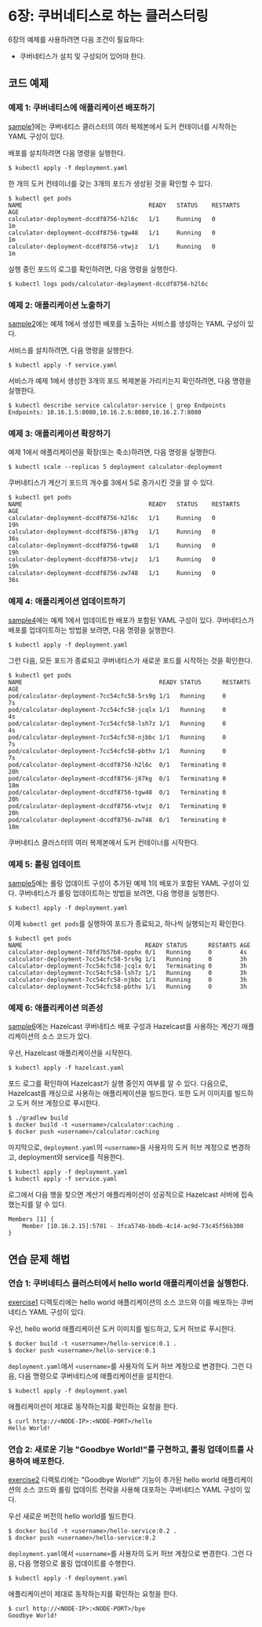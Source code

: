 # 6장: 쿠버네티스로 하는 클러스터링

6장의 예제를 사용하려면 다음 조건이 필요하다:
* 쿠버네티스가 설치 및 구성되어 있어야 한다.

## 코드 예제

### 예제 1: 쿠버네티스에 애플리케이션 배포하기

[sample1](sample1)에는 쿠버네티스 클러스터의 여러 복제본에서 도커 컨테이너를 시작하는 YAML 구성이 있다.

배포를 설치하려면 다음 명령을 실행한다.

    $ kubectl apply -f deployment.yaml

한 개의 도커 컨테이너를 갖는 3개의 포드가 생성된 것을 확인할 수 있다.

    $ kubectl get pods
    NAME                                    READY   STATUS    RESTARTS   AGE
    calculator-deployment-dccdf8756-h2l6c   1/1     Running   0          1m
    calculator-deployment-dccdf8756-tgw48   1/1     Running   0          1m
    calculator-deployment-dccdf8756-vtwjz   1/1     Running   0          1m

실행 중인 포드의 로그를 확인하려면, 다음 명령을 실행한다.

    $ kubectl logs pods/calculator-deployment-dccdf8756-h2l6c

### 예제 2: 애플리케이션 노출하기

[sample2](sample2)에는 예제 1에서 생성한 배포를 노출하는 서비스를 생성하는 YAML 구성이 있다.

서비스를 설치하려면, 다음 명령을 실행한다.

    $ kubectl apply -f service.yaml

서비스가 예제 1에서 생성한 3개의 포드 복제본을 가리키는지 확인하려면, 다음 명령을 실행한다.

    $ kubectl describe service calculator-service | grep Endpoints
    Endpoints: 10.16.1.5:8080,10.16.2.6:8080,10.16.2.7:8080

### 예제 3: 애플리케이션 확장하기

예제 1에서 애플리케이션을 확장(또는 축소)하려면, 다음 명령을 실행한다.

    $ kubectl scale --replicas 5 deployment calculator-deployment

쿠버네티스가 계산기 포드의 개수를 3에서 5로 증가시킨 것을 알 수 있다.

    $ kubectl get pods
    NAME                                    READY   STATUS    RESTARTS   AGE
    calculator-deployment-dccdf8756-h2l6c   1/1     Running   0          19h
    calculator-deployment-dccdf8756-j87kg   1/1     Running   0          36s
    calculator-deployment-dccdf8756-tgw48   1/1     Running   0          19h
    calculator-deployment-dccdf8756-vtwjz   1/1     Running   0          19h
    calculator-deployment-dccdf8756-zw748   1/1     Running   0          36s

### 예제 4: 애플리케이션 업데이트하기

[sample4](sample4)에는 예제 1에서 업데이트한 배포가 포함된 YAML 구성이 있다. 쿠버네티스가 배포를 업데이트하는 방법을 보려면, 다음 명령을 실행한다.

    $ kubectl apply -f deployment.yaml

그런 다음, 모든 포드가 종료되고 쿠버네티스가 새로운 포드를 시작하는 것을 확인한다.

    $ kubectl get pods
    NAME                                       READY STATUS      RESTARTS AGE
    pod/calculator-deployment-7cc54cfc58-5rs9g 1/1   Running     0        7s
    pod/calculator-deployment-7cc54cfc58-jcqlx 1/1   Running     0        4s
    pod/calculator-deployment-7cc54cfc58-lsh7z 1/1   Running     0        4s
    pod/calculator-deployment-7cc54cfc58-njbbc 1/1   Running     0        7s
    pod/calculator-deployment-7cc54cfc58-pbthv 1/1   Running     0        7s
    pod/calculator-deployment-dccdf8756-h2l6c  0/1   Terminating 0        20h
    pod/calculator-deployment-dccdf8756-j87kg  0/1   Terminating 0        18m
    pod/calculator-deployment-dccdf8756-tgw48  0/1   Terminating 0        20h
    pod/calculator-deployment-dccdf8756-vtwjz  0/1   Terminating 0        20h
    pod/calculator-deployment-dccdf8756-zw748  0/1   Terminating 0        18m

쿠버네티스 클러스터의 여러 복제본에서 도커 컨테이너를 시작한다.

### 예제 5: 롤링 업데이트

[sample5](sample5)에는 롤링 업데이트 구성이 추가된 예제 1의 배포가 포함된 YAML 구성이 있다. 쿠버네티스가 롤링 업데이트하는 방법을 보려면, 다음 명령을 실행한다.

    $ kubectl apply -f deployment.yaml

이제 `kubectl get pods`를 실행하여 포드가 종료되고, 하나씩 실행되는지 확인한다.

    $ kubectl get pods
    NAME                                   READY STATUS      RESTARTS AGE
    calculator-deployment-78fd7b57b8-npphx 0/1   Running     0        4s
    calculator-deployment-7cc54cfc58-5rs9g 1/1   Running     0        3h
    calculator-deployment-7cc54cfc58-jcqlx 0/1   Terminating 0        3h
    calculator-deployment-7cc54cfc58-lsh7z 1/1   Running     0        3h
    calculator-deployment-7cc54cfc58-njbbc 1/1   Running     0        3h
    calculator-deployment-7cc54cfc58-pbthv 1/1   Running     0        3h

### 예제 6: 애플리케이션 의존성

[sample6](sample6)에는 Hazelcast 쿠버네티스 배포 구성과 Hazelcast를 사용하는 계산기 애플리케이션의 소스 코드가 있다.

우선, Hazelcast 애플리케이션을 시작한다.

    $ kubectl apply -f hazelcast.yaml

포드 로그를 확인하여 Hazelcast가 실행 중인지 여부를 알 수 있다. 다음으로, Hazelcast를 캐싱으로 사용하는 애플리케이션을 빌드한다. 또한 도커 이미지를 빌드하고 도커 허브 계정으로 푸시한다.

    $ ./gradlew build
    $ docker build -t <username>/calculator:caching .
    $ docker push <username>/calculator:caching

마지막으로, `deployment.yaml`의 `<username>`을 사용자의 도커 허브 계정으로 변경하고, deployment와 service를 적용한다.

    $ kubectl apply -f deployment.yaml
    $ kubectl apply -f service.yaml

로그에서 다음 행을 찾으면 계산기 애플리케이션이 성공적으로 Hazelcast 서버에 접속했는지를 알 수 있다.

    Members [1] {
        Member [10.16.2.15]:5701 - 3fca574b-bbdb-4c14-ac9d-73c45f56b300
    } 


## 연습 문제 해법

### 연습 1: 쿠버네티스 클러스터에서 hello world 애플리케이션을 실행한다.

[exercise1](exercise1) 디렉토리에는 hello world 애플리케이션의 소스 코드와 이를 배포하는 쿠버네티스 YAML 구성이 있다.

우선, hello world 애플리케이션 도커 이미지를 빌드하고, 도커 허브로 푸시한다.

    $ docker build -t <username>/hello-service:0.1 .
    $ docker push <username>/hello-service:0.1

`deployment.yaml`에서 `<username>`를 사용자의 도커 허브 계정으로 변경한다. 그런 다음, 다음 명령으로 쿠버네티스에 애플리케이션을 설치한다.

    $ kubectl apply -f deployment.yaml

애플리케이션이 제대로 동작하는지를 확인하는 요청을 한다.

    $ curl http://<NODE-IP>:<NODE-PORT>/hello
    Hello World!

### 연습 2: 새로운 기능 "Goodbye World!"를 구현하고, 롤링 업데이트를 사용하여 배포한다.

[exercise2](exercise2) 디렉토리에는 "Goodbye World!" 기능이 추가된 hello world 애플리케이션의 소스 코드와 롤링 업데이트 전략을 사용해 대포하는 쿠버네티스 YAML 구성이 있다.

우선 새로운 버전의 hello world를 빌드한다.

    $ docker build -t <username>/hello-service:0.2 .
    $ docker push <username>/hello-service:0.2

`deployment.yaml`에서 `<username>`를 사용자의 도커 허브 계정으로 변경한다. 그런 다음, 다음 명령으로 롤링 업데이트를 수행한다.

    $ kubectl apply -f deployment.yaml

애플리케이션이 제대로 동작하는지를 확인하는 요청을 한다.

    $ curl http://<NODE-IP>:<NODE-PORT>/bye
    Goodbye World!
